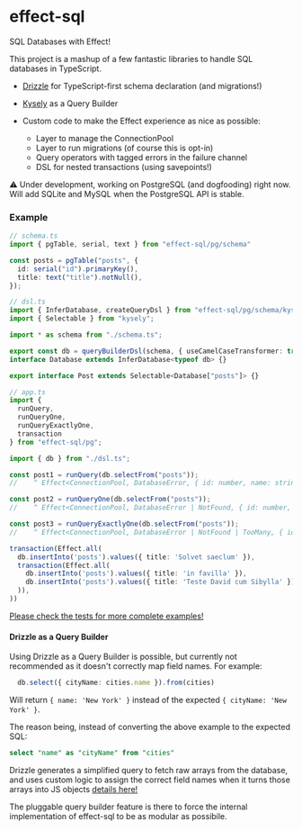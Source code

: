 # effect-sql

SQL Databases with Effect!

This project is a mashup of a few fantastic libraries to handle SQL databases
in TypeScript.

  - [Drizzle](https://github.com/drizzle-team/drizzle-orm) for TypeScript-first
    schema declaration (and migrations!)
  - [Kysely](https://github.com/kysely-org/kysely) as a Query Builder

  - Custom code to make the Effect experience as nice as possible:
    - Layer to manage the ConnectionPool
    - Layer to run migrations (of course this is opt-in)
    - Query operators with tagged errors in the failure channel
    - DSL for nested transactions (using savepoints!)

⚠️ Under development, working on PostgreSQL (and dogfooding) right now.
  Will add SQLite and MySQL when the PostgreSQL API is stable.

### Example

```typescript
// schema.ts
import { pgTable, serial, text } from "effect-sql/pg/schema"

const posts = pgTable("posts", {
  id: serial("id").primaryKey(),
  title: text("title").notNull(),
});
```

```typescript
// dsl.ts
import { InferDatabase, createQueryDsl } from "effect-sql/pg/schema/kysely";
import { Selectable } from "kysely";

import * as schema from "./schema.ts";

export const db = queryBuilderDsl(schema, { useCamelCaseTransformer: true });
interface Database extends InferDatabase<typeof db> {}

export interface Post extends Selectable<Database["posts"]> {}
```

```typescript
// app.ts
import {
  runQuery,
  runQueryOne,
  runQueryExactlyOne,
  transaction
} from "effect-sql/pg";

import { db } from "./dsl.ts";

const post1 = runQuery(db.selectFrom("posts"));
//    ^ Effect<ConnectionPool, DatabaseError, { id: number, name: string }>

const post2 = runQueryOne(db.selectFrom("posts"));
//    ^ Effect<ConnectionPool, DatabaseError | NotFound, { id: number, name: string }>

const post3 = runQueryExactlyOne(db.selectFrom("posts"));
//    ^ Effect<ConnectionPool, DatabaseError | NotFound | TooMany, { id: number, name: string }>

transaction(Effect.all(
  db.insertInto('posts').values({ title: 'Solvet saeclum' }),
  transaction(Effect.all(
    db.insertInto('posts').values({ title: 'in favilla' }),
    db.insertInto('posts').values({ title: 'Teste David cum Sibylla' }),
  )),
))
```

[Please check the tests for more complete examples!](https://github.com/pigoz/effect-sql/tree/main/test)

#### Drizzle as a Query Builder

Using Drizzle as a Query Builder is possible, but currently not recommended as
it doesn't correctly map field names. For example:

```typescript
  db.select({ cityName: cities.name }).from(cities)
```

Will return `{ name: 'New York' }` instead of the expected `{ cityName: 'New York' }`.

The reason being, instead of converting the above example to the expected SQL:

```sql
select "name" as "cityName" from "cities"
```

Drizzle generates a simplified query to fetch raw arrays from the database,
and uses custom logic to assign the correct field names when it turns those
arrays into JS objects [details here!](https://discord.com/channels/1043890932593987624/1093581666666156043)

The pluggable query builder feature is there to force the internal
implementation of effect-sql to be as modular as possibile.
